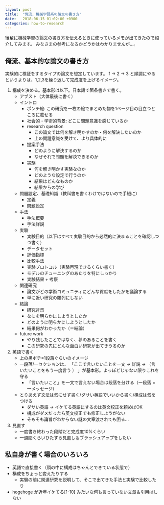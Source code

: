 ```yaml
---
layout: post
title:  "俺流、機械学習系の論文の書き方"
date:   2018-06-15 01:02:00 +0900
categories: how-to-research
---
```



後輩に機械学習の論文の書き方を伝えるときに使っているメモが出てきたので紹介してみます。
みなさまの参考になるかどうかはわかりませんが...。

## 俺流、基本的な論文の書き方
実験的に検証をするタイプの論文を想定しています。
1 &rarr; 2 &rarr; 3 と順調にやるというよりは、1,2,3を繰り返して完成度を上げるイメージ。

1. 構成を決める。基本形は以下。日本語で箇条書きで書く。
   - アブスト（大体最後に書く）
   - イントロ
	 - ポンチ絵: この研究を一枚の絵でまとめた物を1ページ目の目立つところに載せる
	 - 社会的・学術的背景: どこに問題意識を感じているか
	 - research question
	   - この論文では何を解き明かすのか・何を解決したいのか
	   - 上の問題意識を受けて、より具体的に
     - 提案手法
		- どのように解決するのか
        - なぜそれで問題を解決できるのか
     - 実験
		- 何を解き明かす実験なのか
        - どのような設定で行うのか
        - 結果はどんなものか
        - 結果からの学び
   - 問題設定、基礎知識（教科書を書くわけではないので手短に）
	 - 定義
	 - 問題設定
   - 手法
	 - 手法概要
	 - 手法詳説
   - 実験
	 - 実験目的（以下はすべて実験目的から必然的に決まることを確認しつつ書く）
	 - データセット
	 - 評価指標
	 - 比較手法
	 - 実験プロトコル（実験再現できるくらい書く）
	 - モデルのチューニングのあたりを特にしっかり
	 - 実験結果 + 考察
   - 関連研究
	 - 論文がどの学術コミュニティにどんな貢献をしたかを議論する
	 - 単に近い研究の羅列にしない
   - 結論
	 - 研究背景
	 - なにを明らかにしようとしたか
	 - どのように明らかにしようとしたか
	 - 結果何がわかったか（＝結論）
   - future work
	 - やり残したことではなく、夢のあることを書く
	 - この研究の先にどんな面白い研究が出てきうるのか
1. 英語で書く
   - 上の黒ポチ=1段落ぐらいのイメージ
   - 一段落/一セクションは、 「ここで言いたいことを一文  &rarr;  詳説 &rarr; （言いたいことをもう一度言う ） 」が基本形。よっぽどじゃない限りこれを守る
	 - 「言いたいこと」を一文で言えない場合は段落を分ける（一段落 = 一メッセージ）
   - とりあえず文法は気にせず書く/ダサい英語でいいから書く/構成は気をつける
	 - ダサい英語 &rarr; イケてる英語にするのは英文校正を頼めばOK
	 - 構成がダメだったら英文校正でも修正しようがない
	 - そもそも論旨がわからない謎の文章渡されても困る...
1. 見直す
   - 一度書き終わった段階だと完成度10%くらい
   - 一週間くらいひたすら見直し＆ブラッシュアップをしたい

## 私自身が書く場合のいろいろ
- 英語で直接書く（頭の中に構成はちゃんとできている状態で）
- 構成をちょっと変えたりする
  - 実験の前に関連研究を説明して、そこで出てきた手法と実験で比較したり
- hogehoge が近年イケてる[1-10] みたいな何も言っていない文章＆引用はしない
